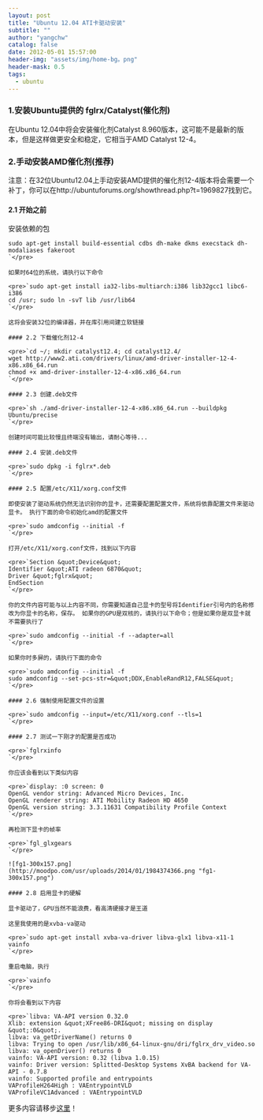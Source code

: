 ```yaml
---
layout: post
title: "Ubuntu 12.04 ATI卡驱动安装"
subtitle: ""
author: "yangchw"
catalog: false
date: 2012-05-01 15:57:00
header-img: "assets/img/home-bg。png"
header-mask: 0.5
tags:
  - ubuntu
---
```


### 1.安装Ubuntu提供的 fglrx/Catalyst(催化剂)

在Ubuntu 12.04中将会安装催化剂Catalyst 8.960版本，这可能不是最新的版本，但是这样做更安全和稳定，它相当于AMD Catalyst 12-4。

### 2.手动安装AMD催化剂(推荐)

注意：在32位Ubuntu12.04上手动安装AMD提供的催化剂12-4版本将会需要一个补丁，你可以在http://ubuntuforums.org/showthread.php?t=1969827找到它。

#### 2.1 开始之前

安装依赖的包

    sudo apt-get install build-essential cdbs dh-make dkms execstack dh-modaliases fakeroot
    `</pre>

    如果时64位的系统，请执行以下命令

    <pre>`sudo apt-get install ia32-libs-multiarch:i386 lib32gcc1 libc6-i386
    cd /usr; sudo ln -svT lib /usr/lib64
    `</pre>

    这将会安装32位的编译器，并在库引用间建立软链接

    #### 2.2 下载催化剂12-4

    <pre>`cd ~/; mkdir catalyst12.4; cd catalyst12.4/
    wget http://www2.ati.com/drivers/linux/amd-driver-installer-12-4-x86.x86_64.run
    chmod +x amd-driver-installer-12-4-x86.x86_64.run
    `</pre>

    #### 2.3 创建.deb文件

    <pre>`sh ./amd-driver-installer-12-4-x86.x86_64.run --buildpkg Ubuntu/precise
    `</pre>

    创建时间可能比较慢且终端没有输出，请耐心等待...

    #### 2.4 安装.deb文件

    <pre>`sudo dpkg -i fglrx*.deb
    `</pre>

    #### 2.5 配置/etc/X11/xorg.conf文件

    即使安装了驱动系统仍然无法识别你的显卡，还需要配置配置文件，系统将依靠配置文件来驱动显卡。 执行下面的命令初始化amd的配置文件

    <pre>`sudo amdconfig --initial -f
    `</pre>

    打开/etc/X11/xorg.conf文件，找到以下内容

    <pre>`Section &quot;Device&quot;
    Identifier &quot;ATI radeon 6870&quot;
    Driver &quot;fglrx&quot;
    EndSection
    `</pre>

    你的文件内容可能与以上内容不同，你需要知道自己显卡的型号将Identifier引号内的名称修改为你显卡的名称，保存。 如果你的GPU是双核的，请执行以下命令；但是如果你是双显卡就不需要执行了

    <pre>`sudo amdconfig --initial -f --adapter=all
    `</pre>

    如果你时多屏的，请执行下面的命令

    <pre>`sudo amdconfig --initial -f
    sudo amdconfig --set-pcs-str=&quot;DDX,EnableRandR12,FALSE&quot;
    `</pre>

    #### 2.6 强制使用配置文件的设置

    <pre>`sudo amdconfig --input=/etc/X11/xorg.conf --tls=1
    `</pre>

    #### 2.7 测试一下刚才的配置是否成功

    <pre>`fglrxinfo
    `</pre>

    你应该会看到以下类似内容

    <pre>`display: :0 screen: 0
    OpenGL vendor string: Advanced Micro Devices, Inc.
    OpenGL renderer string: ATI Mobility Radeon HD 4650
    OpenGL version string: 3.3.11631 Compatibility Profile Context
    `</pre>

    再检测下显卡的帧率

    <pre>`fgl_glxgears
    `</pre>

    ![fg1-300x157.png](http://moodpo.com/usr/uploads/2014/01/1984374366.png "fg1-300x157.png")

    #### 2.8 启用显卡的硬解

    显卡驱动了，GPU当然不能浪费，看高清硬接才是王道

    这里我使用的是xvba-va驱动

    <pre>`sudo apt-get install xvba-va-driver libva-glx1 libva-x11-1 vainfo
    `</pre>

    重启电脑，执行

    <pre>`vainfo
    `</pre>

    你将会看到以下内容

    <pre>`libva: VA-API version 0.32.0
    Xlib: extension &quot;XFree86-DRI&quot; missing on display &quot;:0&quot;.
    libva: va_getDriverName() returns 0
    libva: Trying to open /usr/lib/x86_64-linux-gnu/dri/fglrx_drv_video.so
    libva: va_openDriver() returns 0
    vainfo: VA-API version: 0.32 (libva 1.0.15)
    vainfo: Driver version: Splitted-Desktop Systems XvBA backend for VA-API - 0.7.8
    vainfo: Supported profile and entrypoints
    VAProfileH264High : VAEntrypointVLD
    VAProfileVC1Advanced : VAEntrypointVLD

更多内容请移步[这里](http://wiki.cchtml.com/index.php/Ubuntu_Precise_Installation_Guide)！